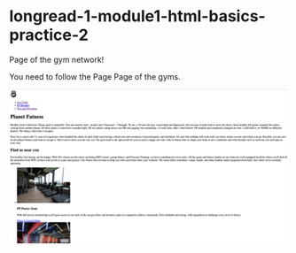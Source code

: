 # longread-1-module1-html-basics-practice-2

Page of the gym network!

You need to follow the Page Page of the gyms.

![Опис зображення](./asset/planet-fatness.png)
